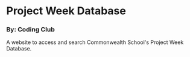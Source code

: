 # Project Week Database
### By: Coding Club

A website to access and search Commonwealth School's Project Week Database.

